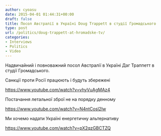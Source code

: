 ```yaml
---
author: cyoasu
date: 2015-04-01 01:44:31+00:00
draft: false
title: Посол Австралії в Україні Doug Trappett в студії Громадського
type: post
url: /politics/doug-trappett-at-hromadske-tv/
categories:
- Interviews
- Politics
- Video
---
```


Надвичайний і повноважний посол Австралії в Україні Даг Траппетт в студії Громадського.

Санкції проти Росії працюють і будуть збережені

https://www.youtube.com/watch?v=vhyVuAgMAz4

Постачання летальної зброї не на порядку денному

https://www.youtube.com/watch?v=N4ntCosl2lw

Ми хочемо надати Україні енергетичну альтернативу

https://www.youtube.com/watch?v=pX2qzGBCTZQ
